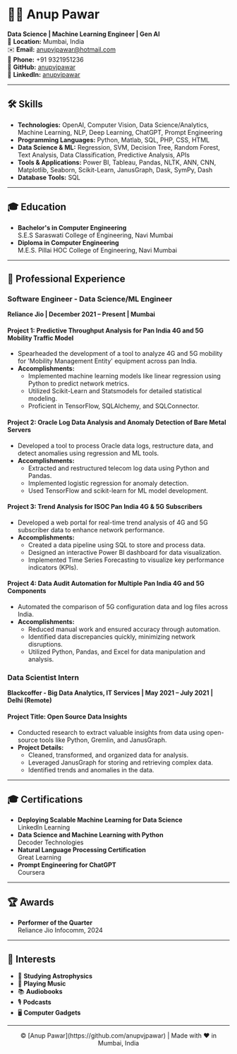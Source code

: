 # 👨‍💻 Anup Pawar

**Data Science | Machine Learning Engineer | Gen AI**  
📍 **Location:** Mumbai, India  
✉️ **Email:** [anupvjpawar@hotmail.com](mailto:anupvjpawar@hotmail.com)  
📱 **Phone:** +91 9321951236  
🔗 **GitHub:** [anupvjpawar](https://github.com/anupvjpawar)  
🔗 **LinkedIn:** [anupvjpawar](https://linkedin.com/in/anupvjpawar)  

---

## 🛠️ **Skills**
- **Technologies:** OpenAI, Computer Vision, Data Science/Analytics, Machine Learning, NLP, Deep Learning, ChatGPT, Prompt Engineering
- **Programming Languages:** Python, Matlab, SQL, PHP, CSS, HTML
- **Data Science & ML:** Regression, SVM, Decision Tree, Random Forest, Text Analysis, Data Classification, Predictive Analysis, APIs
- **Tools & Applications:** Power BI, Tableau, Pandas, NLTK, ANN, CNN, Matplotlib, Seaborn, Scikit-Learn, JanusGraph, Dask, SymPy, Dash
- **Database Tools:** SQL

---

## 🎓 **Education**
- **Bachelor's in Computer Engineering**  
  S.E.S Saraswati College of Engineering, Navi Mumbai
- **Diploma in Computer Engineering**  
  M.E.S. Pillai HOC College of Engineering, Navi Mumbai

---

## 💼 **Professional Experience**

### **Software Engineer - Data Science/ML Engineer**  
**Reliance Jio | December 2021 – Present | Mumbai**

#### **Project 1: Predictive Throughput Analysis for Pan India 4G and 5G Mobility Traffic Model**
- Spearheaded the development of a tool to analyze 4G and 5G mobility for 'Mobility Management Entity' equipment across pan India.
- **Accomplishments:**
  - Implemented machine learning models like linear regression using Python to predict network metrics.
  - Utilized Scikit-Learn and Statsmodels for detailed statistical modeling.
  - Proficient in TensorFlow, SQLAlchemy, and SQLConnector.

#### **Project 2: Oracle Log Data Analysis and Anomaly Detection of Bare Metal Servers**
- Developed a tool to process Oracle data logs, restructure data, and detect anomalies using regression and ML tools.
- **Accomplishments:**
  - Extracted and restructured telecom log data using Python and Pandas.
  - Implemented logistic regression for anomaly detection.
  - Used TensorFlow and scikit-learn for ML model development.

#### **Project 3: Trend Analysis for ISOC Pan India 4G & 5G Subscribers**
- Developed a web portal for real-time trend analysis of 4G and 5G subscriber data to enhance network performance.
- **Accomplishments:**
  - Created a data pipeline using SQL to store and process data.
  - Designed an interactive Power BI dashboard for data visualization.
  - Implemented Time Series Forecasting to visualize key performance indicators (KPIs).

#### **Project 4: Data Audit Automation for Multiple Pan India 4G and 5G Components**
- Automated the comparison of 5G configuration data and log files across India.
- **Accomplishments:**
  - Reduced manual work and ensured accuracy through automation.
  - Identified data discrepancies quickly, minimizing network disruptions.
  - Utilized Python, Pandas, and Excel for data manipulation and analysis.

### **Data Scientist Intern**  
**Blackcoffer - Big Data Analytics, IT Services | May 2021 – July 2021 | Delhi (Remote)**

#### **Project Title: Open Source Data Insights**
- Conducted research to extract valuable insights from data using open-source tools like Python, Gremlin, and JanusGraph.
- **Project Details:**
  - Cleaned, transformed, and organized data for analysis.
  - Leveraged JanusGraph for storing and retrieving complex data.
  - Identified trends and anomalies in the data.

---

## 🎓 **Certifications**
- **Deploying Scalable Machine Learning for Data Science**  
  LinkedIn Learning
- **Data Science and Machine Learning with Python**  
  Decoder Technologies
- **Natural Language Processing Certification**  
  Great Learning
- **Prompt Engineering for ChatGPT**  
  Coursera

---

## 🏆 **Awards**
- **Performer of the Quarter**  
  Reliance Jio Infocomm, 2024

---

## 🎯 **Interests**
- 🌌 **Studying Astrophysics**
- 🎵 **Playing Music**
- 📚 **Audiobooks**
- 🎙️ **Podcasts**
- 🖥️ **Computer Gadgets**

---

<div align="center">
    © [Anup Pawar](https://github.com/anupvjpawar) | Made with ❤️ in Mumbai, India
</div>
